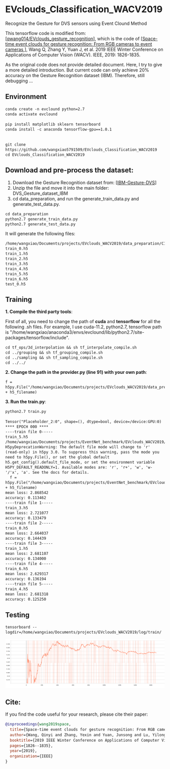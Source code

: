 # EVclouds_Classification_WACV2019
Recognize the Gesture for DVS sensors using Event Clound Method

This tensorflow code is modified from: [[qwang014/EVclouds_gesture_recognition](https://github.com/qwang014/EVclouds_gesture_recognition)], which is the code of [[Space-time event clouds for gesture recognition: From RGB cameras to event cameras
](https://cse.buffalo.edu/~jsyuan/papers/2019/WACV_2019_Qinyi.pdf)], Wang Q, Zhang Y, Yuan J, et al. 2019 IEEE Winter Conference on Applications of Computer Vision (WACV). IEEE, 2019: 1826-1835. 

As the original code does not provide detailed document. Here, I try to give a more detailed introduction. But current code can only achieve 20% accuracy on the Gesture Recognition dataset (IBM). Therefore, still debugging ... 


## Environment 
```
conda create -n evclound python=2.7
conda activate evclound 

pip install matplotlib sklearn tensorboard
conda install -c anaconda tensorflow-gpu==1.0.1


git clone https://github.com/wangxiao5791509/EVclouds_Classification_WACV2019 
cd EVclouds_Classification_WACV2019 
```

## Download and pre-process the dataset: 
1. Download the Gesture Recognition dataset from: [[IBM-Gesture-DVS](https://www.research.ibm.com/interactive/dvsgesture/)] 
2. Unzip the file and move it into the main folder: DVS_Gesture_dataset_IBM 
3. cd data_preparation, and run the generate_train_data.py and generate_test_data.py. 

```
cd data_preparation 
python2.7 generate_train_data.py
python2.7 generate_test_data.py
```


It will generate the following files: 

```
/home/wangxiao/Documents/projects/EVclouds_WACV2019/data_preparation/C10_TS1_1024/W05S025/
train_0.h5
train_1.h5
train_2.h5
train_3.h5
train_4.h5
train_5.h5
train_6.h5
test_0.h5
```


## Training 

**1. Compile the third party tools**: 

First of all, you need to change the path of **cuda** and **tensorflow** for all the following .sh files. For example, I use cuda-11.2, python2.7, tensorflow path is "/home/wangxiao/anaconda3/envs/evclound/lib/python2.7/site-packages/tensorflow/include". 

```
cd tf_ops/3d_interpolation && sh tf_interpolate_compile.sh 
cd ../grouping && sh tf_grouping_compile.sh 
cd ../sampling && sh tf_sampling_compile.sh 
cd ../../
```

**2. Change the path in the provider.py (line 91) with your own path**: 
```
f = h5py.File("/home/wangxiao/Documents/projects/EVclouds_WACV2019/data_preparation/C10_TS1_1024/W05S025/" + h5_filename) 
```

**3. Run the train.py**:
```
python2.7 train.py 

Tensor("Placeholder_2:0", shape=(), dtype=bool, device=/device:GPU:0)
**** EPOCH 000 ****
----train file 0-----
train_5.h5
/home/wangxiao/Documents/projects/EventNet_benchmark/EVclouds_WACV2019/provider.py:91: H5pyDeprecationWarning: The default file mode will change to 'r' (read-only) in h5py 3.0. To suppress this warning, pass the mode you need to h5py.File(), or set the global default h5.get_config().default_file_mode, or set the environment variable H5PY_DEFAULT_READONLY=1. Available modes are: 'r', 'r+', 'w', 'w-'/'x', 'a'. See the docs for details.
  f = h5py.File("/home/wangxiao/Documents/projects/EventNet_benchmark/EVclouds_WACV2019/data_preparation/C10_TS1_1024/W05S025/" + h5_filename)
mean loss: 2.868542
accuracy: 0.113462
----train file 1-----
train_3.h5
mean loss: 2.721077
accuracy: 0.133479
----train file 2-----
train_0.h5
mean loss: 2.664037
accuracy: 0.144439
----train file 3-----
train_1.h5
mean loss: 2.681107
accuracy: 0.134000
----train file 4-----
train_6.h5
mean loss: 2.629317
accuracy: 0.136194
----train file 5-----
train_4.h5
mean loss: 2.681318
accuracy: 0.125250
```



## Testing 
```
tensorboard --logdir=/home/wangxiao/Documents/projects/EVclouds_WACV2019/log/train/
```

![fig-1](https://github.com/wangxiao5791509/EVclouds_Classification_WACV2019/blob/main/Screenshot%20from%202021-09-04%2008-54-08.png)




## Cite: 
If you find the code useful for your research, please cite their paper: 
```bibtex
@inproceedings{wang2019space,
  title={Space-time event clouds for gesture recognition: From RGB cameras to event cameras},
  author={Wang, Qinyi and Zhang, Yexin and Yuan, Junsong and Lu, Yilong},
  booktitle={2019 IEEE Winter Conference on Applications of Computer Vision (WACV)},
  pages={1826--1835},
  year={2019},
  organization={IEEE}
}
```





























